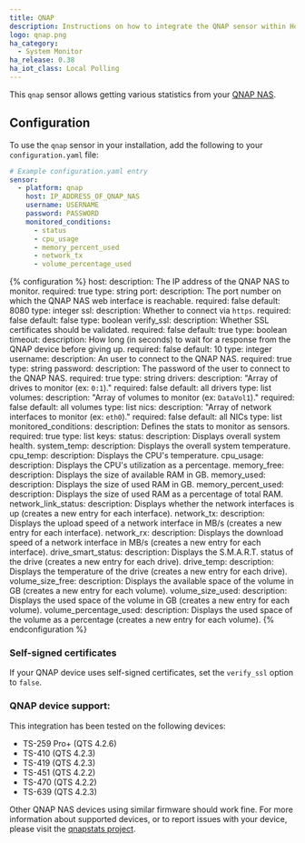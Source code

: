```yaml
---
title: QNAP
description: Instructions on how to integrate the QNAP sensor within Home Assistant.
logo: qnap.png
ha_category:
  - System Monitor
ha_release: 0.38
ha_iot_class: Local Polling
---
```


This `qnap` sensor allows getting various statistics from your [QNAP NAS](https://www.qnap.com/en-us/).

## Configuration

To use the `qnap` sensor in your installation, add the following to your `configuration.yaml` file:

```yaml
# Example configuration.yaml entry
sensor:
  - platform: qnap
    host: IP_ADDRESS_OF_QNAP_NAS
    username: USERNAME
    password: PASSWORD
    monitored_conditions:
      - status
      - cpu_usage
      - memory_percent_used
      - network_tx
      - volume_percentage_used
```

{% configuration %}
host:
  description: The IP address of the QNAP NAS to monitor.
  required: true
  type: string
port:
  description: The port number on which the QNAP NAS web interface is reachable.
  required: false
  default: 8080
  type: integer
ssl:
  description: Whether to connect via `https`.
  required: false
  default: false
  type: boolean
verify_ssl:
  description: Whether SSL certificates should be validated.
  required: false
  default: true
  type: boolean
timeout:
  description: How long (in seconds) to wait for a response from the QNAP device before giving up.
  required: false
  default: 10
  type: integer
username:
  description: An user to connect to the QNAP NAS.
  required: true
  type: string
password:
  description: The password of the user to connect to the QNAP NAS.
  required: true
  type: string
drivers:
  description: "Array of drives to monitor (ex: `0:1`)."
  required: false
  default: all drivers
  type: list
volumes:
  description: "Array of volumes to monitor (ex: `DataVol1`)."
  required: false
  default: all volumes
  type: list
nics:
  description: "Array of network interfaces to monitor (ex: `eth0`)."
  required: false
  default: all NICs
  type: list
monitored_conditions:
  description: Defines the stats to monitor as sensors.
  required: true
  type: list
  keys:
    status:
      description: Displays overall system health.
    system_temp:
      description: Displays the overall system temperature.
    cpu_temp:
      description: Displays the CPU's temperature.
    cpu_usage:
      description: Displays the CPU's utilization as a percentage.
    memory_free:
      description: Displays the size of available RAM in GB.
    memory_used:
      description: Displays the size of used RAM in GB.
    memory_percent_used:
      description: Displays the size of used RAM as a percentage of total RAM.
    network_link_status:
      description: Displays whether the network interfaces is up (creates a new entry for each interface).
    network_tx:
      description: Displays the upload speed of a network interface in MB/s (creates a new entry for each interface).
    network_rx:
      description: Displays the download speed of a network interface in MB/s (creates a new entry for each interface).
    drive_smart_status:
      description: Displays the S.M.A.R.T. status of the drive (creates a new entry for each drive).
    drive_temp:
      description: Displays the temperature of the drive (creates a new entry for each drive).
    volume_size_free:
      description: Displays the available space of the volume in GB (creates a new entry for each volume).
    volume_size_used:
      description: Displays the used space of the volume in GB (creates a new entry for each volume).
    volume_percentage_used:
      description: Displays the used space of the volume as a percentage (creates a new entry for each volume).
{% endconfiguration %}

### Self-signed certificates

If your QNAP device uses self-signed certificates, set the `verify_ssl` option to `false`.

### QNAP device support:

This integration has been tested on the following devices:

- TS-259 Pro+ (QTS 4.2.6)
- TS-410 (QTS 4.2.3)
- TS-419 (QTS 4.2.3)
- TS-451 (QTS 4.2.2)
- TS-470 (QTS 4.2.2)
- TS-639 (QTS 4.2.3)

Other QNAP NAS devices using similar firmware should work fine. For more information about supported devices, or to report issues with your device, please visit the [qnapstats project](https://github.com/colinodell/python-qnapstats#device-support).
